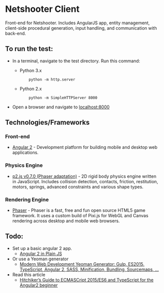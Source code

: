 # Netshooter Client

Front-end for Netshooter. Includes AngularJS app, entity management, client-side procedural generation, input handling, and communication with back-end.

## To run the test:

- In a terminal, navigate to the test directory. Run this command:

  - Python 3.x

      ```
          python -m http.server
      ```

  - Python 2.x

      ```
          python -m SimpleHTTPServer 8000
      ```

- Open a browser and navigate to [localhost:8000](http://localhost:8000)

## Technologies/Frameworks

### Front-end
  - [Angular 2](https://angular.io/) - Development platform for building mobile and desktop web applications.

### Physics Engine
  - [p2.js v0.7.0 (Phaser adaptation)](https://github.com/photonstorm/phaser) - 2D rigid body physics engine written in JavaScript. Includes collision detection, contacts, friction, restitution, motors, springs, advanced constraints and various shape types.

### Rendering Engine
  - [Phaser](https://github.com/photonstorm/phaser) - Phaser is a fast, free and fun open source HTML5 game framework. It uses a custom build of Pixi.js for WebGL and Canvas rendering across desktop and mobile web browsers.

## Todo:
- Set up a basic angular 2 app.
  - [Angular 2 in Plain JS](https://daveceddia.com/angular-2-in-plain-js/)
- Or use a Yeoman generator
  - [Modern Web Development Yeoman Generator: Gulp, ES2015, TypeScript, Angular 2, SASS, Minification, Bundling, Sourcemaps, ...](https://www.npmjs.com/package/generator-modern-web-dev)
- Read this article
  - [Hitchiker’s Guide to ECMASCript 2015/ES6 and TypeScript for the Angular2 beginner](http://chariotsolutions.com/blog/post/hitchikers-guide-ecmascript-2015es6-typescript-angular2-beginner/)
